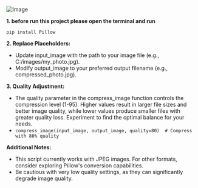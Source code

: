 ![Image](https://github.com/user-attachments/assets/fee1deca-99ee-41da-8309-136cdad0e57a)


**1. before run this project please open the terminal and run**

   `pip install Pillow`

**2. Replace Placeholders:**

- Update input_image with the path to your image file (e.g., C:/images/my_photo.jpg).
- Modify output_image to your preferred output filename (e.g., compressed_photo.jpg).

**3. Quality Adjustment:**

- The quality parameter in the compress_image function controls the compression level (1-95). Higher values result in larger file sizes and better image quality, while lower values produce smaller files with greater quality loss. Experiment to find the optimal balance for your needs.
- `compress_image(input_image, output_image, quality=80)  # Compress with 80% quality`


**Additional Notes:**

- This script currently works with JPEG images. For other formats, consider exploring Pillow's conversion capabilities.
- Be cautious with very low quality settings, as they can significantly degrade image quality.
